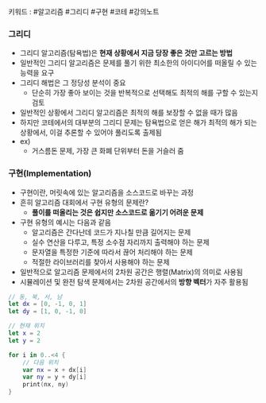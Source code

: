 키워드  : #알고리즘 #그리디 #구현 #코테 #강의노트 
### 그리디
- 그리디 알고리즘(탐욕법)은 **현재 상황에서 지금 당장 좋은 것만 고르는 방법**
- 일반적인 그리디 알고리즘은 문제를 풀기 위한 최소한의 아이디어를 떠올릴 수 있는 능력을 요구
- 그리디 해법은 그 정당성 분석이 중요
	- 단순히 가장 좋아 보이는 것을 반복적으로 선택해도 최적의 해를 구할 수 있는지 검토
- 일반적인 상황에서 그리디 알고리즘은 최적의 해를 보장할 수 없을 때가 많음
- 하지만 코테에서의 대부분의 그리디 문제는 탐욕법으로 얻은 해가 최적의 해가 되는 상황에서, 이걸 추론할 수 있어야 풀리도록 출제됨
- ex) 
	- 거스름돈 문제, 가장 큰 화폐 단위부터 돈을 거슬러 줌 
### 구현(Implementation)
- 구현이란, 머릿속에 있는 알고리즘을 소스코드로 바꾸는 과정
- 흔히 알고리즘 대회에서 구현 유형의 문제란?
	- **풀이를 떠올리는 것은 쉽지만 소스코드로 옮기기 어려운 문제**
- 구현 유형의 예시는 다음과 같음
	- 알고리즘은 간다난데 코드가 지나칠 만큼 길어지는 문제
	- 실수 연산을 다루고, 특정 소수점 자리까지 출력해야 하는 문제
	- 문자열을 특정한 기준에 따라서 끊어 처리해야 하는 문제
	- 적절한 라이브러리를 찾아서 사용해야 하는 문제
- 일반적으로 알고리즘 문제에서의 2차원 공간은 행렬(Matrix)의 의미로 사용됨
- 시뮬레이션 및 완전 탐색 문제에서는 2차원 공간에서의 **방향 벡터**가 자주 활용됨

```swift
// 동, 북, 서, 남
let dx = [0, -1, 0, 1]
let dy = [1, 0, -1, 0]

// 현재 위치
let x = 2
let y = 2

for i in 0..<4 {
    // 다음 위치
    var nx = x + dx[i]
    var ny = y + dy[i]
    print(nx, ny)
}
```